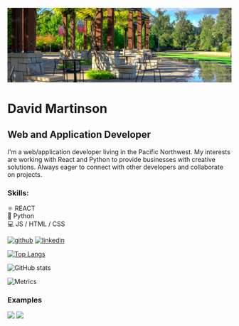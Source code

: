 
![Web and Application Developer](https://github.com/pdxdave/pdxdave/blob/main/github_banner.jpg)

# David Martinson
##  Web and Application Developer

I'm a web/application developer living in the Pacific Northwest.  My interests are working with React and Python to provide businesses with creative solutions.  Always eager to connect with other developers and collaborate on projects.  

### Skills:
⚛️  REACT    
🐍  Python    
💻  JS / HTML / CSS



[<img src='https://cdn.jsdelivr.net/npm/simple-icons@3.0.1/icons/github.svg' alt='github' height='40'>](https://github.com/pdxdave)  [<img src='https://cdn.jsdelivr.net/npm/simple-icons@3.0.1/icons/linkedin.svg' alt='linkedin' height='40'>](https://www.linkedin.com/in/dave-martinson-pdx/)  

[![Top Langs](https://github-readme-stats.vercel.app/api/top-langs/?username=pdxdave)](https://github.com/anuraghazra/github-readme-stats)

![GitHub stats](https://github-readme-stats.vercel.app/api?username=pdxdave&show_icons=true&count_private=true)  

![Metrics](https://metrics.lecoq.io/pdxdave?template=classic&base.header=0&config.timezone=America%2FLos_Angeles)

### Examples
<div>
    <img src="https://github.com/pdxdave/pdxdave/blob/main/willow_creek.gif" width="350"/>
    <img src="https://github.com/pdxdave/pdxdave/blob/main/paws_for_dogs.gif" width="350" />
</div>










